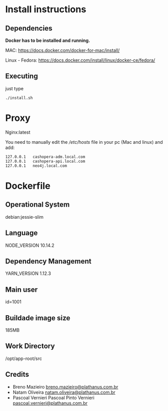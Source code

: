 # Install instructions

## Dependencies

**Docker has to be installed and running.**

MAC: https://docs.docker.com/docker-for-mac/install/

Linux - Fedora: https://docs.docker.com/install/linux/docker-ce/fedora/ 


## Executing
just type

``./install.sh``

# Proxy

Nginx:latest

You need to manually edit the 
*/etc/hosts* 
file in your pc (Mac and linux) and add:

```
127.0.0.1   cashopera-adm.local.com
127.0.0.1   cashopera-api.local.com
127.0.0.1   neo4j.local.com
```

# Dockerfile 

## Operational System

debian:jessie-slim

## Language

NODE_VERSION 10.14.2

## Dependency Management

YARN_VERSION 1.12.3

## Main user

id=1001

## Buildade image size

185MB

## Work Directory

/opt/app-root/src

## Credits

* Breno Mazieiro <breno.mazieiro@plathanus.com.br>
* Natam Oliveira <natam.oliveira@plathanus.com.br>
* Pascoal Vernieri Pascoal Pinto Vernieri <pascoal.vernieri@plathanus.com.br>